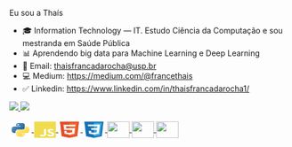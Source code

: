 
Eu sou a Thaís

- 🎓 Information Technology — IT. Estudo Ciência da Computação e sou mestranda em Saúde Pública 
- 📊 Aprendendo big data para Machine Learning e Deep Learning
- 📧 Email: thaisfrancadarocha@usp.br
- 💻 Medium: https://medium.com/@francethais
- ✅ Linkedin: https://www.linkedin.com/in/thaisfrancadarocha1/
<div>
<a href="https://github.com/francathais">
<img height="160em" src="https://github-readme-stats.vercel.app/api?username=francathais&show_icons=true&theme=dracula&include_all_commits-true&count_private=true"/>
<img height="160em" src="https://github-readme-stats.vercel.app/api/top-langs/?username=francathais&layout=compact&langs_count=16&theme=dracula"/>
</div>
  <div style="display: inline_block"><br>
  <img align="center" height="30" width="40" src="https://raw.githubusercontent.com/devicons/devicon/master/icons/python/python-original.svg">
  <img align="center" height="30" width="40" src="https://raw.githubusercontent.com/devicons/devicon/master/icons/javascript/javascript-plain.svg">
  <img align="center" height="30" width="40" src="https://raw.githubusercontent.com/devicons/devicon/master/icons/html5/html5-original.svg">
  <img align="center" height="30" width="40" src="https://raw.githubusercontent.com/devicons/devicon/master/icons/css3/css3-original.svg">
  <img align="center" height="30" width="40" src="https://cdn.jsdelivr.net/gh/devicons/devicon/icons/postgresql/postgresql-original.svg" />
  <img align="center" height="30" width="40" src="https://cdn.jsdelivr.net/gh/devicons/devicon/icons/r/r-original.svg"/>
  <img align="center" height="30" width="40" src="https://cdn.jsdelivr.net/gh/devicons/devicon/icons/java/java-original.svg" />
  </div>
